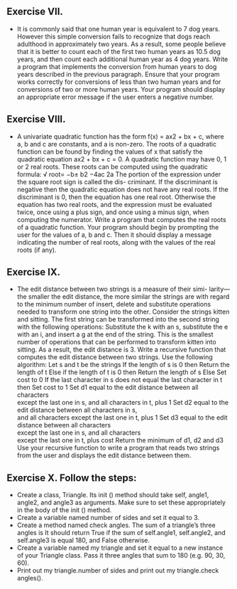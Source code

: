 ## Exercise VII. 

* It is commonly said that one human year is equivalent to 7 dog years. However this simple conversion fails to recognize that dogs reach adulthood in approximately two years. As a result, some people believe that it is better to count each of the first two human years as 10.5 dog years, and then count each additional human year as 4 dog years.
Write a program that implements the conversion from human years to dog years described in the previous paragraph. Ensure that your program works correctly for conversions of less than two human years and for conversions of two or more human years. Your program should display an appropriate error message if the user enters a negative number.

## Exercise VIII. 

* A univariate quadratic function has the form f(x) = ax2 + bx + c, where a, b and c are constants, and a is non-zero. The roots of a quadratic function can be found by finding the values of x that satisfy the quadratic equation ax2 + bx + c = 0. A quadratic function may have 0, 1 or 2 real roots. These roots can be computed using the quadratic formula:
√
root= −b± b2 −4ac
2a
The portion of the expression under the square root sign is called the dis- criminant. If the discriminant is negative then the quadratic equation does not have any real roots. If the discriminant is 0, then the equation has one real root. Otherwise the equation has two real roots, and the expression must be evaluated twice, once using a plus sign, and once using a minus sign, when computing the numerator.
Write a program that computes the real roots of a quadratic function. Your program should begin by prompting the user for the values of a, b and c. Then it should display a message indicating the number of real roots, along with the values of the real roots (if any).

## Exercise IX. 

* The edit distance between two strings is a measure of their simi- larity—the smaller the edit distance, the more similar the strings are with regard to the minimum number of insert, delete and substitute operations needed to transform one string into the other.
Consider the strings kitten and sitting. The first string can be transformed into the second string with the following operations: Substitute the k with an s, substitute the e with an i, and insert a g at the end of the string. This is the smallest number of operations that can be performed to transform kitten into sitting. As a result, the edit distance is 3.
Write a recursive function that computes the edit distance between two strings. Use the following algorithm:
Let s and t be the strings
If the length of s is 0 then
    Return the length of t
Else if the length of t is 0 then
    Return the length of s
Else
    Set cost to 0
    If the last character in s does not equal the last character in t then
        Set cost to 1
    Set d1 equal to the edit distance between all characters \
       except the last one in s, and all characters in t, plus 1
    Set d2 equal to the edit distance between all characters in s, \
       and all characters except the last one in t, plus 1
    Set d3 equal to the edit distance between all characters \
       except the last one in s, and all characters \
       except the last one in t, plus cost
    Return the minimum of d1, d2 and d3
Use your recursive function to write a program that reads two strings from the user and displays the edit distance between them.

## Exercise X. Follow the steps:
* Create a class, Triangle. Its init () method should take self, angle1, angle2, and angle3 as arguments. Make sure to set these appropriately in the body of the init () method.
* Create a variable named number of sides and set it equal to 3.
* Create a method named check angles. The sum of a triangle’s three angles is It should return True if the sum of self.angle1, self.angle2, and self.angle3 is equal 180, and False otherwise.
* Create a variable named my triangle and set it equal to a new instance of your Triangle class. Pass it three angles that sum to 180 (e.g. 90, 30, 60).
* Print out my triangle.number of sides and print out my triangle.check angles().